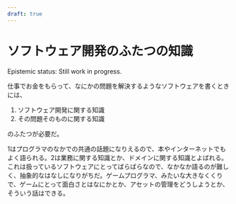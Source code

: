 ```yaml
---
draft: true
---
```

# ソフトウェア開発のふたつの知識

Epistemic status: Still work in progress.

仕事でお金をもらって、なにかの問題を解決するようなソフトウェアを書くときには、

1. ソフトウェア開発に関する知識
2. その問題そのものに関する知識

のふたつが必要だ。

1はプログラマのなかでの共通の話題になりえるので、本やインターネットでもよく語られる。2は業務に関する知識とか、ドメインに関する知識とよばれる。これは扱っているソフトウェアにとってばらばらなので、なかなか語るのが難しく、抽象的なはなしになりがちだ。ゲームプログラマ、みたいな大きなくくりで、ゲームにとって面白さとはなにかとか、アセットの管理をどうしようとか、そういう話はできる。
